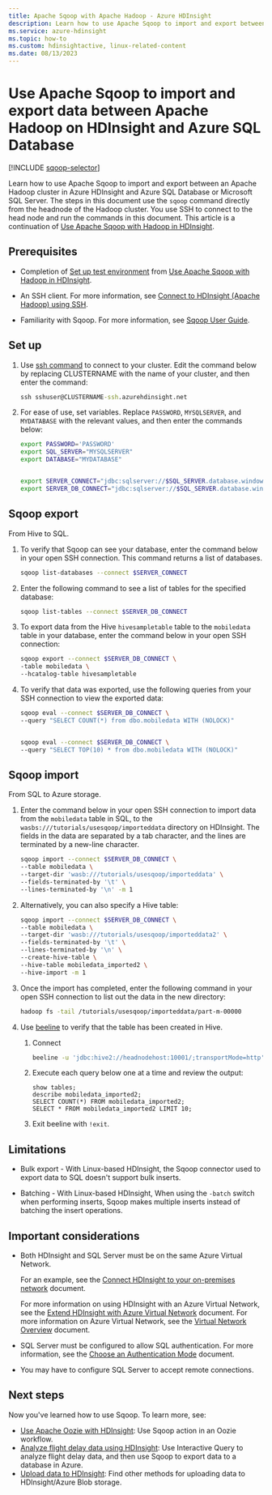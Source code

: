```yaml
---
title: Apache Sqoop with Apache Hadoop - Azure HDInsight
description: Learn how to use Apache Sqoop to import and export between Apache Hadoop on HDInsight and Azure SQL Database.
ms.service: azure-hdinsight
ms.topic: how-to
ms.custom: hdinsightactive, linux-related-content
ms.date: 08/13/2023
---
```


# Use Apache Sqoop to import and export data between Apache Hadoop on HDInsight and Azure SQL Database

[!INCLUDE [sqoop-selector](../includes/hdinsight-selector-use-sqoop.md)]

Learn how to use Apache Sqoop to import and export between an Apache Hadoop cluster in Azure HDInsight and Azure SQL Database or Microsoft SQL Server. The steps in this document use the `sqoop` command directly from the headnode of the Hadoop cluster. You use SSH to connect to the head node and run the commands in this document. This article is a continuation of [Use Apache Sqoop with Hadoop in HDInsight](./hdinsight-use-sqoop.md).

## Prerequisites

* Completion of [Set up test environment](./hdinsight-use-sqoop.md#create-cluster-and-sql-database) from [Use Apache Sqoop with Hadoop in HDInsight](./hdinsight-use-sqoop.md).

* An SSH client. For more information, see [Connect to HDInsight (Apache Hadoop) using SSH](../hdinsight-hadoop-linux-use-ssh-unix.md).

* Familiarity with Sqoop. For more information, see [Sqoop User Guide](https://sqoop.apache.org/docs/1.4.7/SqoopUserGuide.html).

## Set up

1. Use [ssh command](../hdinsight-hadoop-linux-use-ssh-unix.md) to connect to your cluster. Edit the command below by replacing CLUSTERNAME with the name of your cluster, and then enter the command:

    ```cmd
    ssh sshuser@CLUSTERNAME-ssh.azurehdinsight.net
    ```

1. For ease of use, set variables. Replace `PASSWORD`, `MYSQLSERVER`, and `MYDATABASE` with the relevant values, and then enter the commands below:

    ```bash
    export PASSWORD='PASSWORD'
    export SQL_SERVER="MYSQLSERVER"
    export DATABASE="MYDATABASE"


    export SERVER_CONNECT="jdbc:sqlserver://$SQL_SERVER.database.windows.net:1433;user=sqluser;password=$PASSWORD"
    export SERVER_DB_CONNECT="jdbc:sqlserver://$SQL_SERVER.database.windows.net:1433;user=sqluser;password=$PASSWORD;database=$DABATASE"
    ```

## Sqoop export

From Hive to SQL.

1. To verify that Sqoop can see your database, enter the command below in your open SSH connection. This command returns a list of databases.

    ```bash
    sqoop list-databases --connect $SERVER_CONNECT
    ```

1. Enter the following command to see a list of tables for the specified database:

    ```bash
    sqoop list-tables --connect $SERVER_DB_CONNECT
    ```

1. To export data from the Hive `hivesampletable` table to the `mobiledata` table in your database, enter the command below in your open SSH connection:

    ```bash
    sqoop export --connect $SERVER_DB_CONNECT \
    -table mobiledata \
    --hcatalog-table hivesampletable
    ```

1. To verify that data was exported, use the following queries from your SSH connection to view the exported data:

    ```bash
    sqoop eval --connect $SERVER_DB_CONNECT \
    --query "SELECT COUNT(*) from dbo.mobiledata WITH (NOLOCK)"


    sqoop eval --connect $SERVER_DB_CONNECT \
    --query "SELECT TOP(10) * from dbo.mobiledata WITH (NOLOCK)"
    ```

## Sqoop import

From SQL to Azure storage.

1. Enter the command below in your open SSH connection to import data from the `mobiledata` table in SQL, to the `wasbs:///tutorials/usesqoop/importeddata` directory on HDInsight. The fields in the data are separated by a tab character, and the lines are terminated by a new-line character.

    ```bash
    sqoop import --connect $SERVER_DB_CONNECT \
    --table mobiledata \
    --target-dir 'wasb:///tutorials/usesqoop/importeddata' \
    --fields-terminated-by '\t' \
    --lines-terminated-by '\n' -m 1
    ```

1. Alternatively, you can also specify a Hive table:

    ```bash
    sqoop import --connect $SERVER_DB_CONNECT \
    --table mobiledata \
    --target-dir 'wasb:///tutorials/usesqoop/importeddata2' \
    --fields-terminated-by '\t' \
    --lines-terminated-by '\n' \
    --create-hive-table \
    --hive-table mobiledata_imported2 \
    --hive-import -m 1
    ```

1. Once the import has completed, enter the following command in your open SSH connection to list out the data in the new directory:

    ```bash
    hadoop fs -tail /tutorials/usesqoop/importeddata/part-m-00000
    ```

1. Use [beeline](./apache-hadoop-use-hive-beeline.md) to verify that the table has been created in Hive.

    1. Connect

        ```bash
        beeline -u 'jdbc:hive2://headnodehost:10001/;transportMode=http'
        ```

    1. Execute each query below one at a time and review the output:

        ```hql
        show tables;
        describe mobiledata_imported2;
        SELECT COUNT(*) FROM mobiledata_imported2;
        SELECT * FROM mobiledata_imported2 LIMIT 10;
        ```

    1. Exit beeline with `!exit`.

## Limitations

* Bulk export - With Linux-based HDInsight, the Sqoop connector used to export data to SQL doesn't support bulk inserts.

* Batching - With Linux-based HDInsight, When using the `-batch` switch when performing inserts, Sqoop makes multiple inserts instead of batching the insert operations.

## Important considerations

* Both HDInsight and SQL Server must be on the same Azure Virtual Network.

    For an example, see the [Connect HDInsight to your on-premises network](./../connect-on-premises-network.md) document.

    For more information on using HDInsight with an Azure Virtual Network, see the [Extend HDInsight with Azure Virtual Network](../hdinsight-plan-virtual-network-deployment.md) document. For more information on Azure Virtual Network, see the [Virtual Network Overview](../../virtual-network/virtual-networks-overview.md) document.

* SQL Server must be configured to allow SQL authentication. For more information, see the [Choose an Authentication Mode](/sql/relational-databases/security/choose-an-authentication-mode) document.

* You may have to configure SQL Server to accept remote connections.

## Next steps

Now you've learned how to use Sqoop. To learn more, see:

* [Use Apache Oozie with HDInsight](../hdinsight-use-oozie-linux-mac.md): Use Sqoop action in an Oozie workflow.
* [Analyze flight delay data using HDInsight](../interactive-query/interactive-query-tutorial-analyze-flight-data.md): Use Interactive Query to analyze flight delay data, and then use Sqoop to export data to a database in Azure.
* [Upload data to HDInsight](../hdinsight-upload-data.md): Find other methods for uploading data to HDInsight/Azure Blob storage.
